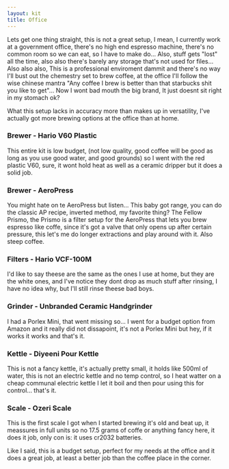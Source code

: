 ```yaml
---
layout: kit
title: Office
---
```


Lets get one thing straight, this is not a great setup, I mean, I currently work at a government office, there's no high end espresso machine, there's no common room so we can eat, so I have to make do... Also, stuff gets "lost" all the time, also also there's barely any storage that's not used for files... Also also also, This is a professional enviroment dammit and there's no way I'll bust out the chemestry set to brew coffee, at the office I'll follow the wise chinese mantra "Any coffee I brew is better than that starbucks shit you like to get"... Now I wont bad mouth the big brand, It just doesnt sit right in my stomach ok?

What this setup lacks in accuracy more than makes up in versatility, I've actually got more brewing options at the office than at home.


### Brewer - Hario V60 Plastic

This entire kit is low budget, (not low quality, good coffee will be good as long as you use good water, and good grounds) so I went with the red plastic V60, sure, it wont hold heat as well as a ceramic dripper but it does a solid job.

### Brewer - AeroPress

You might hate on te AeroPress but listen... This baby got range, you can do the classic AP recipe, inverted method, my favorite thing? The Fellow Prismo, the Prismo is a filter setup for the AeroPress that lets you brew espresso like coffe, since it's got a valve that only opens up after certain pressure, this let's me do longer extractions and play around with it. Also steep coffee.


### Filters -  Hario VCF-100M

I'd like to say theese are the same as the ones I use at home, but they are the white ones, and I've notice they dont drop as much stuff after rinsing, I have no idea why, but I'll still rinse theese bad boys.

### Grinder - Unbranded Ceramic Handgrinder

I had a Porlex Mini, that went missing so... I went for a budget option from Amazon and it really did not dissapoint, it's not a Porlex Mini but hey, if it works it works and that's it.

### Kettle - Diyeeni Pour Kettle

This is not a fancy kettle, it's actually pretty small, it holds like 500ml of water, this is not an electric kettle and no temp control, so I heat watter on a cheap communal electric kettle I let it boil and then pour using this for control... that's it.

### Scale - Ozeri Scale

This is the first scale I got when I started brewing it's old and beat up, it meassures in full units so no 17.5 grams of coffe or anything fancy here, it does it job, only con is: it uses cr2032 batteries.


Like I said, this is a budget setup, perfect for my needs at the office and it does a great job, at least a better job than the coffee place in the corner.